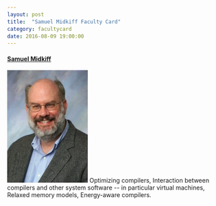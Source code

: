 ```yaml
---
layout: post
title:  "Samuel Midkiff Faculty Card"
category: facultycard
date: 2016-08-09 19:00:00
---
```


#### [Samuel Midkiff](https://engineering.purdue.edu/~smidkiff/) ####

![Samuel Midkiff](assets/midkiff.jpg)
Optimizing compilers, Interaction between compilers and other system
software -- in particular virtual machines, Relaxed memory models,
Energy-aware compilers. 
